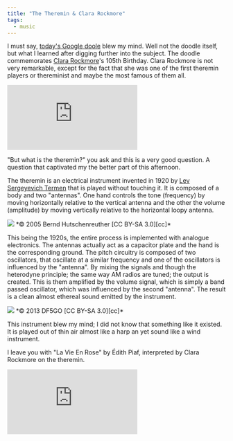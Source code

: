```yaml
---
title: "The Theremin & Clara Rockmore" 
tags:
  - music
---
```


I must say, [today's Google doole][1] blew my mind. Well not the doodle itself,
but what I learned after digging further into the subject. The doodle 
commemorates [Clara Rockmore][2]'s 105th Birthday. Clara Rockmore is not very 
remarkable, except for the fact that she was one of the first theremin players
or thereminist and maybe the most famous of them all. 

<div class="videoWrapper">
  <iframe src="https://www.youtube.com/embed/pSzTPGlNa5U" frameborder="0" allowfullscreen></iframe>
</div>

"But what is the theremin?" you ask and this is a very good question. A question
that captivated my the better part of this afternoon. 

<!--more-->

The theremin is an electrical instrument invented in 1920 by 
[Lev Sergeyevich Termen][3] that is played without touching it. It is composed
of a body and two "antennas". One hand controls the tone (frequency) by moving 
horizontally relative to the vertical antenna and the other the volume 
(amplitude) by moving vertically relative to the horizontal loopy antenna. 

<div class="center">
<img src="/media/Etherwave_Theremin_Kit.jpg" class="img-responsive">
*&copy; 2005 Bernd Hutschenreuther [CC BY-SA 3.0][cc]*
</div>

This being the 1920s, the entire process is implemented with analogue 
electronics. The antennas actually act as a capacitor plate and the hand is 
the corresponding ground. The pitch circuitry is composed of two oscillators, 
that oscillate at a similar frequency and one of the oscillators is influenced by 
the "antenna". By mixing the signals and though the heterodyne principle; 
the same way AM radios are tuned; the output is created. This is them amplified 
by the volume signal, which is simply a band passed oscillator, which was 
influenced by the second "antenna". The result is a clean almost ethereal 
sound emitted by the instrument.

<div class="center">
<img src="/media/Block_diagram_Theremin.png" class="img-responsive">
*&copy; 2013 DF5GO [CC BY-SA 3.0][cc]*
</div>

This instrument blew my mind; I did not know that something like it existed. 
It is played out of thin air almost like a harp an yet sound like a wind instrument.

I leave you with "La Vie En Rose" by Édith Piaf, interpreted by Clara Rockmore 
on the theremin.

<div class="videoWrapper">
  <iframe src="https://www.youtube.com/embed/6sgKwZ0Motw" frameborder="0" allowfullscreen></iframe>
</div>

[1]: https://g.co/doodle/eydzqf
[2]: https://en.wikipedia.org/wiki/Clara_Rockmore
[3]: https://en.wikipedia.org/wiki/L%C3%A9on_Theremin
[cc]: https://creativecommons.org/licenses/by-sa/3.0/
